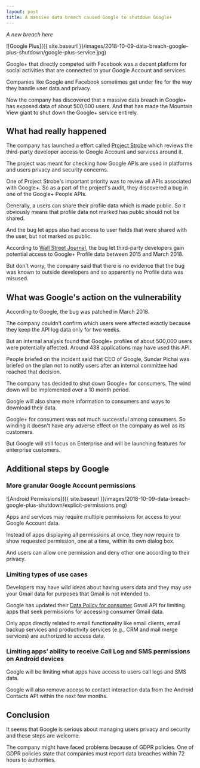 ```yaml
---
layout: post
title: A massive data breach caused Google to shutdown Google+
---
```


_A new breach here_

![Google Plus]({{ site.baseurl }}/images/2018-10-09-data-breach-google-plus-shutdown/google-plus-service.jpg)

Google+ that directly competed with Facebook was a decent platform for social activities that are connected to your Google Account and services.

Companies like Google and Facebook sometimes get under fire for the way they handle user data and privacy.

Now the company has discovered that a massive data breach in Google+ has exposed data of about 500,000 users. And that has made the Mountain View giant to shut down the Google+ service entirely.

## What had really happened

The company has launched a effort called [Project Strobe](https://blog.google/technology/safety-security/project-strobe/) which reviews the third-party developer access to Google Account and services around it.

The project was meant for checking how Google APIs are used in platforms and users privacy and security concerns.

One of Project Strobe's important priority was to review all APIs associated with Google+. So as a part of the project's audit, they discovered a bug in one of the Google+ People APIs.

Generally, a users can share their profile data which is made public. So it obviously means that profile data not marked has public should not be shared.

And the bug let apps also had access to user fields that were shared with the user, but not marked as public.

According to [Wall Street Journal](https://www.wsj.com/articles/google-exposed-user-data-feared-repercussions-of-disclosing-to-public-1539017194), the bug let third-party developers gain potential access to Google+ Profile data between 2015 and March 2018.

But don't worry, the company said that there is no evidence that the bug was known to outside developers and so apparently no Profile data was misused.

## What was Google's action on the vulnerability

According to Google, the bug was patched in March 2018.

The company couldn't confirm which users were affected exactly because they keep the API log data only for two weeks.

But an internal analysis found that Google+ profiles of about 500,000 users were potentially affected. Around 438 applications may have used this API.

People briefed on the incident said that CEO of Google, Sundar Pichai was briefed on the plan not to notify users after an internal committee had reached that decision.

The company has decided to shut down Google+ for consumers. The wind down will be implemented over a 10 month period.

Google will also share more information to consumers and ways to download their data.

Google+ for consumers was not much successful among consumers. So winding it doesn't have any adverse effect on the company as well as its customers.

But Google will still focus on Enterprise and will be launching features for enterprise customers.

## Additional steps by Google

### More granular Google Account permissions

![Android Permissions]({{ site.baseurl }}/images/2018-10-09-data-breach-google-plus-shutdown/explicit-permissions.png)

Apps and services may require multiple permissions for access to your Google Account data.

Instead of apps displaying all permissions at once, they now require to show requested permission, one at a time, within its own dialog box.

And users can allow one permission and deny other one according to their privacy.

### Limiting types of use cases

Developers may have wild ideas about having users data and they may use your Gmail data for purposes that Gmail is not intended to.

Google has updated their [Data Policy for consumer](https://developers.google.com/terms/api-services-user-data-policy) Gmail API for limiting apps that seek permissions for accessing consumer Gmail data.

Only apps directly related to email functionality like email clients, email backup services and productivity services (e.g., CRM and mail merge services) are authorized to access data.

### Limiting apps’ ability to receive Call Log and SMS permissions on Android devices

Google will be limiting what apps have access to users call logs and SMS data.

Google will also remove access to contact interaction data from the Android Contacts API within the next few months.

## Conclusion

It seems that Google is serious about managing users privacy and security and these steps are welcome.

The company might have faced problems because of GDPR policies. One of GDPR policies state that companies must report data breaches within 72 hours to authorities.
